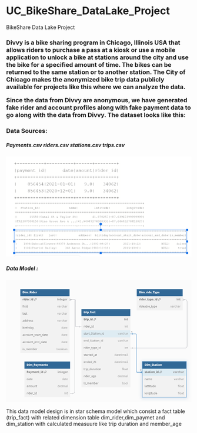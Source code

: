 # UC_BikeShare_DataLake_Project
BikeShare Data Lake Project
<H3>Divvy is a bike sharing program in Chicago, Illinois USA that allows riders to purchase a pass at a kiosk or use a mobile application to unlock a bike at stations around the city and use the bike for a specified amount of time. The bikes can be returned to the same station or to another station. The City of Chicago makes the anonymized bike trip data publicly available for projects like this where we can analyze the data.

Since the data from Divvy are anonymous, we have generated fake rider and account profiles along with fake payment data to go along with the data from Divvy. The dataset looks like this:</H3>

<H3> Data Sources: </H3>
<H5> Payments.csv  riders.csv  stations.csv      trips.csv</H5>
<img src="https://github.com/Narvinuk/UC_BikeShare_DataLake_Project/blob/main/dm1.PNG">

 <H5> Data Model :</H5>
 <img src="https://github.com/Narvinuk/UC_BikeShare_DataLake_Project/blob/main/dm.PNG">

<p> This data model design is in star schema model which consist a fact table (trip_fact) with related dimension table dim_rider,dim_paymet and dim_station with calculated measuure like trip
duration and member_age

</p>
